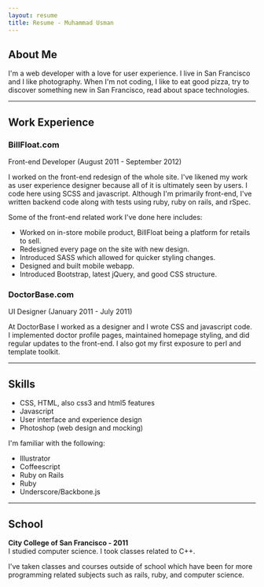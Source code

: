 ```yaml
---
layout: resume
title: Resume - Muhammad Usman
---
```


<div class="section">

<h2> About Me </h2>
  <p>
    I'm a web developer with a love for user experience. I live in San
    Francisco and I like photography. When I'm not coding, I like to eat
    good pizza, try to discover something new in San Francisco, read
    about space technologies.
  </p>
</div>
<hr/>
<div class="section">
<h2> Work Experience </h2>


<h3>BillFloat.com</h3>
<div class="job_subtitle">
  <span class="position_there">
    Front-end Developer
  </span>
  <span class="time_there">
    (August 2011 - September 2012)
  </span>
</div>
<p>
  I worked on the front-end redesign of the whole site.
  I've likened my work as user experience designer
  because all of it is ultimately seen by users. I code here using SCSS
  and javascript.  Although I'm primarily front-end, I've written backend
  code along with tests using ruby, ruby on rails, and rSpec.
</p>
<p>
Some of the front-end related work I've done here includes:
<ul>
  <li>Worked on in-store mobile product, BillFloat being a platform for retails to sell.</li>
  <li>Redesigned every page on the site with new design.</li>
  <li>Introduced SASS which allowed for quicker styling changes.</li>
  <li>Designed and built mobile webapp.</li>
  <li>Introduced Bootstrap, latest jQuery, and good CSS structure.</li>
</ul>
</p>

<h3>DoctorBase.com</h3>
<div class="job_subtitle">
<span class="position_there">
  UI Designer
</span>
<span class="time_there">
  (January 2011 - July 2011)
</span>
</div>
  <p>
    At DoctorBase I worked as a designer and I wrote CSS and javascript
code. I implemented doctor profile pages, maintained homepage styling,
and did regular updates to the front-end. I also got my first exposure
to perl and template toolkit.
  </p>
</div>

<hr/>
<div class="section">
<h2> Skills </h2>
  <p>
    <ul>
      <li>CSS, HTML, also css3 and html5 features</li>
      <li>Javascript</li>
<li>User interface and experience design</li>
<li>Photoshop (web design and mocking)</li>
    </ul>
<div class="minor">
  I'm familiar with the following:
  <ul>
    <li>Illustrator</li>
    <li>Coffeescript</li>
    <li>Ruby on Rails</li>
    <li>Ruby</li>
    <li>Underscore/Backbone.js</li>
  </ul>
</div>
  </p>
</div>

<hr/>
<div class="section">
<h2> School </h2>
<p>
  <strong>City College of San Francisco  - 2011</strong><br/>
  I studied computer science. I took classes related to C++.
</p>
<p>
  I've taken classes and courses outside of school which have been for
more programming related subjects such as rails, ruby, and computer science. 
</p>
</div>
